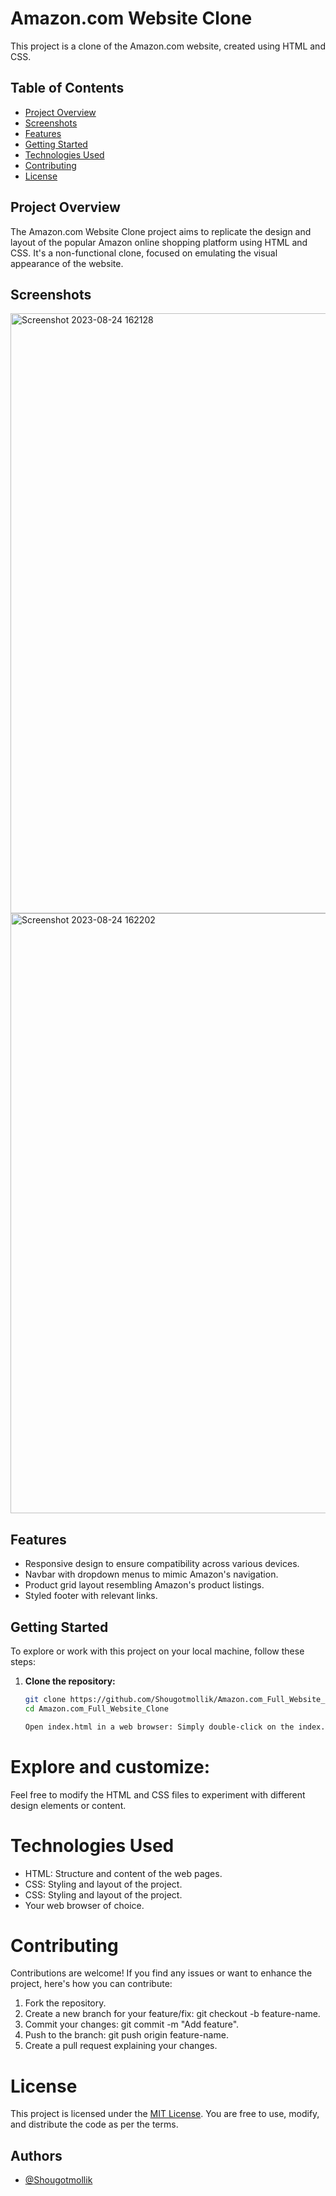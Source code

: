 # Amazon.com Website Clone

This project is a clone of the Amazon.com website, created using HTML and CSS.

## Table of Contents

- [Project Overview](#project-overview)
- [Screenshots](#screenshots)
- [Features](#features)
- [Getting Started](#getting-started)
- [Technologies Used](#technologies-used)
- [Contributing](#contributing)
- [License](#license)

## Project Overview

The Amazon.com Website Clone project aims to replicate the design and layout of the popular Amazon online shopping platform using HTML and CSS. It's a non-functional clone, focused on emulating the visual appearance of the website.

## Screenshots
<img width="960" alt="Screenshot 2023-08-24 162128" src="https://github.com/Shougotmollik/Amazon.com_Full_Website_Clone/assets/113712457/1a8a7efa-38bb-429d-8b2a-00695b1b892a">

<img width="960" alt="Screenshot 2023-08-24 162202" src="https://github.com/Shougotmollik/Amazon.com_Full_Website_Clone/assets/113712457/9128b3db-ea26-4e3f-bc79-f02314db476b">


## Features

- Responsive design to ensure compatibility across various devices.
- Navbar with dropdown menus to mimic Amazon's navigation.
- Product grid layout resembling Amazon's product listings.
- Styled footer with relevant links.

## Getting Started

To explore or work with this project on your local machine, follow these steps:

1. **Clone the repository:**

   ```bash
   git clone https://github.com/Shougotmollik/Amazon.com_Full_Website_Clone
   cd Amazon.com_Full_Website_Clone

   Open index.html in a web browser: Simply double-click on the index.html file to open it in your default web browser.

# Explore and customize:
Feel free to modify the HTML and CSS files to experiment with different design elements or content.

# Technologies Used
<ul>
<li>HTML: Structure and content of the web pages.</li>
<li>CSS: Styling and layout of the project.</li>
<li>CSS: Styling and layout of the project.</li>
<li>Your web browser of choice.</li>
</ul>

# Contributing
Contributions are welcome! If you find any issues or want to enhance the project, here's how you can contribute:
<ol type="1">  
<li>Fork the repository.</li>
<li>Create a new branch for your feature/fix: git checkout -b feature-name.</li>
<li>Commit your changes: git commit -m "Add feature".</li>
<li>Push to the branch: git push origin feature-name.</li>
<li>Create a pull request explaining your changes.</li>
</ol>

# License
This project is licensed under the <a href="https://">MIT License</a>. You are free to use, modify, and distribute the code as per the terms.

## Authors

- [@Shougotmollik](https://www.github.com/Shougotmollik)


